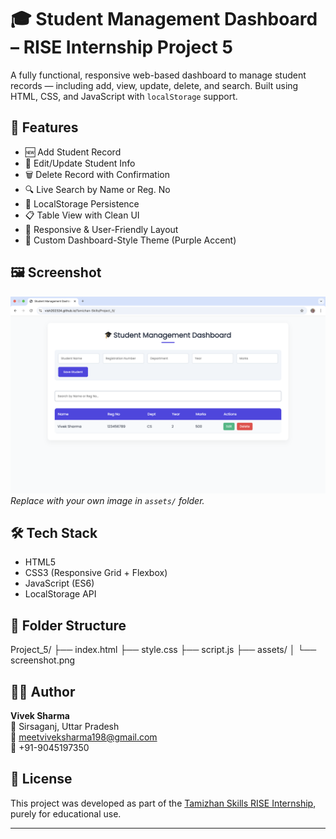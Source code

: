 # 🎓 Student Management Dashboard – RISE Internship Project 5

A fully functional, responsive web-based dashboard to manage student records — including add, view, update, delete, and search. Built using HTML, CSS, and JavaScript with `localStorage` support.

## 🚀 Features

- 🆕 Add Student Record  
- 📝 Edit/Update Student Info  
- 🗑 Delete Record with Confirmation  
- 🔍 Live Search by Name or Reg. No  
- 💾 LocalStorage Persistence  
- 📋 Table View with Clean UI  
- 📱 Responsive & User-Friendly Layout  
- 🎨 Custom Dashboard-Style Theme (Purple Accent)

## 🖼 Screenshot

![Dashboard Screenshot](assets/screenshot.png)
*Replace with your own image in `assets/` folder.*

## 🛠 Tech Stack

- HTML5  
- CSS3 (Responsive Grid + Flexbox)  
- JavaScript (ES6)  
- LocalStorage API

## 📁 Folder Structure

Project_5/
├── index.html
├── style.css
├── script.js
├── assets/
│ └── screenshot.png


## 🙋‍♂️ Author

**Vivek Sharma**  
📍 Sirsaganj, Uttar Pradesh  
📧 meetviveksharma198@gmail.com  
📱 +91-9045197350

## 📜 License

This project was developed as part of the [Tamizhan Skills RISE Internship](https://tamizhanskills.in/), purely for educational use.

---
